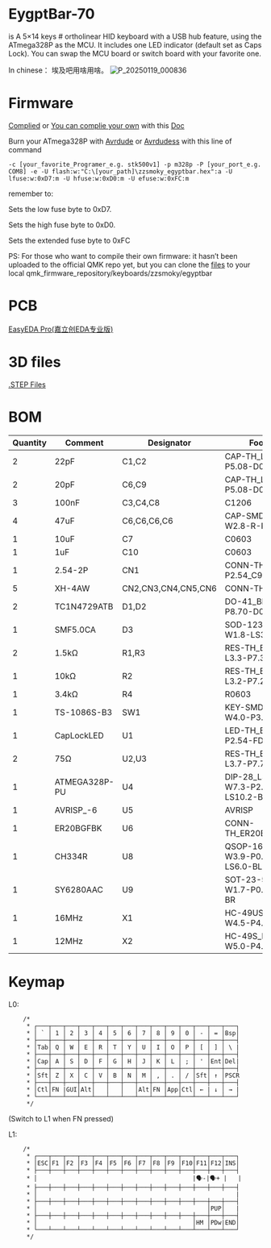# EygptBar-70
is A 5×14 keys # ortholinear HID keyboard with a USB hub feature, using the ATmega328P as the MCU. It includes one LED indicator (default set as Caps Lock). You can swap the MCU board or switch board with your favorite one.

In chinese： 埃及吧用啥用啥。
![P_20250119_000836](https://github.com/user-attachments/assets/5616d02a-8f3d-4b46-9daa-9eff89a8c298)


# Firmware
[Complied](https://github.com/zzsmoky/EygptBar-70/blob/f129200ea4578f9158403ffde063f7f00f164ff5/qmk_firmware/zzsmoky_egyptbar.hex)
or
[You can complie your own](qmk_firmware/) with this [Doc](https://docs.qmk.fm/newbs_building_firmware)

Burn your ATmega328P with [Avrdude](https://github.com/avrdudes/avrdude) or [Avrdudess](https://github.com/ZakKemble/AVRDUDESS) with this line of command


```
-c [your_favorite_Programer_e.g. stk500v1] -p m328p -P [your_port_e.g. COM8] -e -U flash:w:"C:\[your_path]\zzsmoky_egyptbar.hex":a -U lfuse:w:0xD7:m -U hfuse:w:0xD0:m -U efuse:w:0xFC:m 

```

remember to:

Sets the low fuse byte to 0xD7.

Sets the high fuse byte to 0xD0.

Sets the extended fuse byte to 0xFC
 
 
 

PS: For those who want to compile their own firmware: it hasn’t been uploaded to the official QMK repo yet, but you can clone the [files](https://github.com/zzsmoky/EygptBar-70/tree/f129200ea4578f9158403ffde063f7f00f164ff5/qmk_firmware) to your local qmk_firmware_repository/keyboards/zzsmoky/egyptbar


# PCB
[EasyEDA Pro(嘉立创EDA专业版)](https://github.com/zzsmoky/EygptBar-70/blob/f129200ea4578f9158403ffde063f7f00f164ff5/PCB/EygptBar-70.epro)

# 3D files
[.STEP Files](https://github.com/zzsmoky/EygptBar-70/blob/f129200ea4578f9158403ffde063f7f00f164ff5/3D_Models.7z)

# BOM
| Quantity | Comment       | Designator          | Footprint                         |
| -------- | ------------- | ------------------- | --------------------------------- |
| 2        | 22pF          | C1,C2               | CAP-TH_L4.8-W3.2-P5.08-D0.5       |
| 2        | 20pF          | C6,C9               | CAP-TH_L4.8-W3.2-P5.08-D0.5       |
| 3        | 100nF         | C3,C4,C8            | C1206                             |
| 4        | 47uF          | C6,C6,C6,C6         | CAP-SMD_L3.5-W2.8-R-RD            |
| 1        | 10uF          | C7                  | C0603                             |
| 1        | 1uF           | C10                 | C0603                             |
| 1        | 2.54-2P       | CN1                 | CONN-TH_2P-P2.54_C9900022459      |
| 5        | XH-4AW        | CN2,CN3,CN4,CN5,CN6 | CONN-TH_XH-4AW                    |
| 2        | TC1N4729ATB   | D1,D2               | DO-41_BD2.4-L4.7-P8.70-D0.9-FD    |
| 1        | SMF5.0CA      | D3                  | SOD-123_L2.7-W1.8-LS3.7-BI        |
| 2        | 1.5kΩ         | R1,R3               | RES-TH_BD1.9-L3.3-P7.30-D0.5      |
| 1        | 10kΩ          | R2                  | RES-TH_BD1.8-L3.2-P7.20-D0.4      |
| 1        | 3.4kΩ         | R4                  | R0603                             |
| 1        | TS-1086S-B3   | SW1                 | KEY-SMD_4P-L6.0-W4.0-P3.40-LS5.6  |
| 1        | CapLockLED    | U1                  | LED-TH_BD3.0-P2.54-FD             |
| 2        | 75Ω           | U2,U3               | RES-TH_BD2.3-L3.7-P7.70-D0.9      |
| 1        | ATMEGA328P-PU | U4                  | DIP-28_L34.6-W7.3-P2.54-LS10.2-BL |
| 1        | AVRISP_-6     | U5                  | AVRISP                            |
| 1        | ER20BGFBK     | U6                  | CONN-TH_ER20BGFBK                 |
| 1        | CH334R        | U8                  | QSOP-16_L4.9-W3.9-P0.635-LS6.0-BL |
| 1        | SY6280AAC     | U9                  | SOT-23-5_L3.0-W1.7-P0.95-LS2.8-BR |
| 1        | 16MHz         | X1                  | HC-49US_L11.5-W4.5-P4.88          |
| 1        | 12MHz         | X2                  | HC-49S_L11.5-W5.0-P4.88           |


# Keymap
L0:
```
    /*
     * ┌───┬───┬───┬───┬───┬───┬───┬───┬───┬───┬───┬───┬───┬───┐
     * │ ` │ 1 │ 2 │ 3 │ 4 │ 5 │ 6 │ 7 │ 8 │ 9 │ 0 │ - │ = │Bsp│
     * ├───┼───┼───┼───┼───┼───┼───┼───┼───┼───┼───┼───┼───┼───┤
     * │Tab│ Q │ W │ E │ R │ T │ Y │ U │ I │ O │ P │ [ │ ] │ \ |
     * ├───┼───┼───┼───┼───┼───┼───┼───┼───┼───┼───┼───┼───┼───┤
     * │Cap│ A │ S │ D │ F │ G │ H │ J │ K │ L │ ; │ ' │Ent│Del|
     * ├───┼───┼───┼───┼───┼───┼───┼───┼───┼───┼───┼───┼───┼───┤
     * │Sft│ Z │ X │ C │ V │ B │ N │ M │ , │ . │ / │Sft│ ↑ │PSCR
     * ├───┼───┼───┼───┼───┼───┼───┼───┼───┼───┼───┼───┼───┼───┤
     * │Ctl│FN |GUI│Alt│   │   │   │Alt│FN │App│Ctl│ ← | ↓ │ → |
     * └───┴───┴───┴───┴───┴───┴───┴───┴───┴───┴───┴───┴───┴───┘
     */
```
(Switch to L1 when FN pressed)

L1:
```
    /*
     * ┌───┬───┬───┬───┬───┬───┬───┬───┬───┬───┬───┬───┬───┬───┐
     * │ESC│F1 │F2 │F3 │F4 │F5 │F6 │F7 │F8 │F9 │F10│F11│F12│INS│
     * ├───┼───┼───┼───┼───┼───┼───┼───┼───┼───┼───┼───┼───┼───┤
     * │                                           |🗣-|🗣+ |   |
     * ├───┼───┼───┼───┼───┼───┼───┼───┼───┼───┼───┼───┼───┼───┤
     * │                                                       |
     * ├───┼───┼───┼───┼───┼───┼───┼───┼───┼───┼───┼───┼───┼───┤
     * │                                               │PUP│   |
     * ├───┼───┼───┼───┼───┼───┼───┼───┼───┼───┼───┼───┼───┼───┤
     * │                                           │HM │PDw|END│
     * └───┴───┴───┴───┴───┴───┴───┴───┴───┴───┴───┴───┴───┴───┘
     */
```
